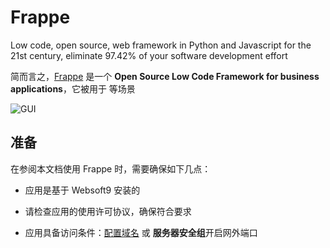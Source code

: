 # Frappe

Low code, open source, web framework in Python and Javascript for the 21st century, eliminate 97.42% of your software development effort

简而言之，[Frappe](https://frappeframework.com/) 是一个 **Open Source Low Code Framework for business applications**，它被用于   等场景


![GUI](https://libs.websoft9.com/Websoft9/DocsPicture/zh/frappe/frappe-gui-websoft9.png)


## 准备

在参阅本文档使用 Frappe 时，需要确保如下几点：

- 应用是基于 Websoft9 安装的

- 请检查应用的使用许可协议，确保符合要求

- 应用具备访问条件：[配置域名](./guide/appsetdomain) 或 **服务器安全组**开启网外端口